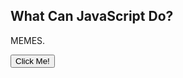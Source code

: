 <html>
<body>

<h2>What Can JavaScript Do?</h2>

<p id="demo">MEMES.</p>

<button type="button" onclick='document.getElementById("demo").innerHTML = "MINECRAFT"'>Click Me!</button>

</body>
</html>

